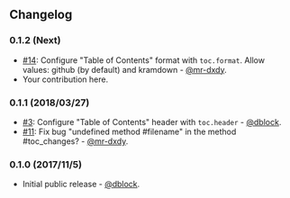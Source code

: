 ## Changelog

### 0.1.2 (Next)

* [#14](https://github.com/dblock/danger-toc/pull/14): Configure "Table of Contents" format with `toc.format`. Allow values: github (by default) and kramdown - [@mr-dxdy](https://github.com/mr-dxdy).
* Your contribution here.

### 0.1.1 (2018/03/27)

* [#3](https://github.com/dblock/danger-toc/issues/3): Configure "Table of Contents" header with `toc.header` - [@dblock](https://github.com/dblock).
* [#11](https://github.com/dblock/danger-toc/pull/11): Fix bug "undefined method #filename" in the method #toc_changes? - [@mr-dxdy](https://github.com/mr-dxdy).

### 0.1.0 (2017/11/5)

* Initial public release - [@dblock](https://github.com/dblock).
